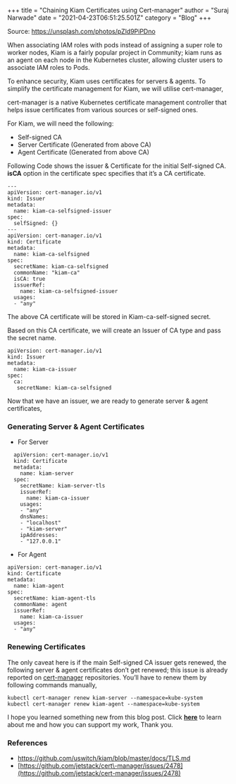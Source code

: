 +++
title = "Chaining Kiam Certificates using Cert-manager"
author = "Suraj Narwade"
date = "2021-04-23T06:51:25.501Z"
category = "Blog"
+++

Source: <https://unsplash.com/photos/pZld9PiPDno>


When associating IAM roles with pods instead of assigning a super role to worker nodes, Kiam is a fairly popular project in Community; kiam runs as an agent on each node in the Kubernetes cluster, allowing cluster users to associate IAM roles to Pods.


To enhance security, Kiam uses certificates for servers \& agents. To simplify the certificate management for Kiam, we will utilise cert\-manager,


cert\-manager is a native Kubernetes certificate management controller that helps issue certificates from various sources or self\-signed ones.


For Kiam, we will need the following:


* Self\-signed CA
* Server Certificate (Generated from above CA)
* Agent Certificate (Generated from above CA)


Following Code shows the issuer \& Certificate for the initial Self\-signed CA. **isCA** option in the certificate spec specifies that it’s a CA certificate.



```
---
apiVersion: cert-manager.io/v1
kind: Issuer
metadata:
  name: kiam-ca-selfsigned-issuer
spec:
  selfSigned: {}
---
apiVersion: cert-manager.io/v1
kind: Certificate
metadata:
  name: kiam-ca-selfsigned
spec:
  secretName: kiam-ca-selfsigned
  commonName: "kiam-ca"
  isCA: true
  issuerRef:
    name: kiam-ca-selfsigned-issuer
  usages:
  - "any"

```

The above CA certificate will be stored in Kiam\-ca\-self\-signed secret.


Based on this CA certificate, we will create an Issuer of CA type and pass the secret name.



```
apiVersion: cert-manager.io/v1
kind: Issuer
metadata:
  name: kiam-ca-issuer
spec:
  ca:
   secretName: kiam-ca-selfsigned

```

Now that we have an issuer, we are ready to generate server \& agent certificates,


### Generating Server \& Agent Certificates


* For Server



```
  apiVersion: cert-manager.io/v1
  kind: Certificate
  metadata:
    name: kiam-server
  spec:
    secretName: kiam-server-tls
    issuerRef:
      name: kiam-ca-issuer
    usages:
    - "any"
    dnsNames:
    - "localhost"
    - "kiam-server"
    ipAddresses:
    - "127.0.0.1"

```
* For Agent



```
apiVersion: cert-manager.io/v1
kind: Certificate
metadata:
  name: kiam-agent
spec:
  secretName: kiam-agent-tls
  commonName: agent
  issuerRef:
    name: kiam-ca-issuer
  usages:
  - "any"

```

### Renewing Certificates


The only caveat here is if the main Self\-signed CA issuer gets renewed, the following server \& agent certificates don’t get renewed; this issue is already reported on [cert\-manager](https://github.com/jetstack/cert-manager/issues/2478) repositories. You’ll have to renew them by following commands manually,



```
kubectl cert-manager renew kiam-server --namespace=kube-system
kubectl cert-manager renew kiam-agent --namespace=kube-system

```

I hope you learned something new from this blog post. Click [**here**](https://surajincloud.com/about) to learn about me and how you can support my work, Thank you.


### References


* <https://github.com/uswitch/kiam/blob/master/docs/TLS.md>
* [https://github.com/jetstack/cert\-manager/issues/2478](https://github.com/jetstack/cert-manager/issues/2478)


